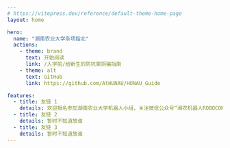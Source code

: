 ```yaml
---
# https://vitepress.dev/reference/default-theme-home-page
layout: home

hero:
  name: "湖南农业大学杂项指北"
  actions:
    - theme: brand
      text: 开始阅读
      link: /入学前/给新生的防坑蒙拐骗指南
    - theme: alt
      text: GitHub
      link: https://github.com/AtHUNAU/HUNAU_Guide

features:
  - title: 友链 1
    details: 欢迎报名参加湖南农业大学机器人小组，关注微信公众号“湘农机器人ROBOCON”
  - title: 友链 2
    details: 暂时不知道放谁
  - title: 友链 3
    details: 暂时不知道放谁
---
```


